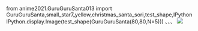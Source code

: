 from anime2021.GuruGuruSanta013 import GuruGuruSanta,small_star7_yellow,christmas_santa_sori,test_shape,IPython
IPython.display.Image(test_shape(GuruGuruSanta(80,80,N=5)))
、、、
![](gurugurusanta.png)
